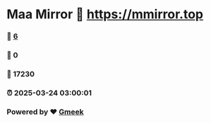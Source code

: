 # Maa Mirror :link: https://mmirror.top 
### :page_facing_up: [6](https://mmirror.top/tag.html) 
### :speech_balloon: 0 
### :hibiscus: 17230 
### :alarm_clock: 2025-03-24 03:00:01 
### Powered by :heart: [Gmeek](https://github.com/Meekdai/Gmeek)
